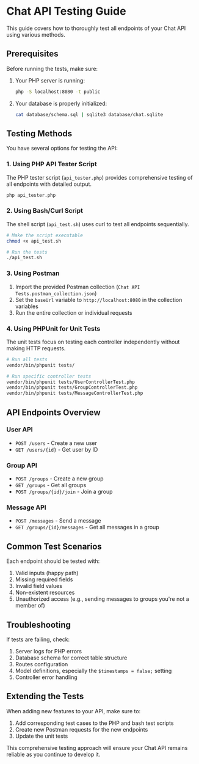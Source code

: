 # Chat API Testing Guide

This guide covers how to thoroughly test all endpoints of your Chat API using various methods.

## Prerequisites

Before running the tests, make sure:

1. Your PHP server is running:
   ```bash
   php -S localhost:8080 -t public
   ```

2. Your database is properly initialized:
   ```bash
   cat database/schema.sql | sqlite3 database/chat.sqlite
   ```

## Testing Methods

You have several options for testing the API:

### 1. Using PHP API Tester Script

The PHP tester script (`api_tester.php`) provides comprehensive testing of all endpoints with detailed output.

```bash
php api_tester.php
```

### 2. Using Bash/Curl Script

The shell script (`api_test.sh`) uses curl to test all endpoints sequentially.

```bash
# Make the script executable
chmod +x api_test.sh

# Run the tests
./api_test.sh
```

### 3. Using Postman

1. Import the provided Postman collection (`Chat API Tests.postman_collection.json`)
2. Set the `baseUrl` variable to `http://localhost:8080` in the collection variables
3. Run the entire collection or individual requests

### 4. Using PHPUnit for Unit Tests

The unit tests focus on testing each controller independently without making HTTP requests.

```bash
# Run all tests
vendor/bin/phpunit tests/

# Run specific controller tests
vendor/bin/phpunit tests/UserControllerTest.php
vendor/bin/phpunit tests/GroupControllerTest.php
vendor/bin/phpunit tests/MessageControllerTest.php
```

## API Endpoints Overview

### User API
- `POST /users` - Create a new user
- `GET /users/{id}` - Get user by ID

### Group API
- `POST /groups` - Create a new group
- `GET /groups` - Get all groups
- `POST /groups/{id}/join` - Join a group

### Message API
- `POST /messages` - Send a message
- `GET /groups/{id}/messages` - Get all messages in a group

## Common Test Scenarios

Each endpoint should be tested with:

1. Valid inputs (happy path)
2. Missing required fields
3. Invalid field values
4. Non-existent resources
5. Unauthorized access (e.g., sending messages to groups you're not a member of)

## Troubleshooting

If tests are failing, check:

1. Server logs for PHP errors
2. Database schema for correct table structure
3. Routes configuration
4. Model definitions, especially the `$timestamps = false;` setting
5. Controller error handling

## Extending the Tests

When adding new features to your API, make sure to:

1. Add corresponding test cases to the PHP and bash test scripts
2. Create new Postman requests for the new endpoints
3. Update the unit tests

This comprehensive testing approach will ensure your Chat API remains reliable as you continue to develop it.